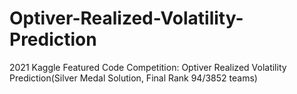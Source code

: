 # Optiver-Realized-Volatility-Prediction
2021 Kaggle Featured Code Competition: Optiver Realized Volatility Prediction(Silver Medal Solution, Final Rank 94/3852 teams)
